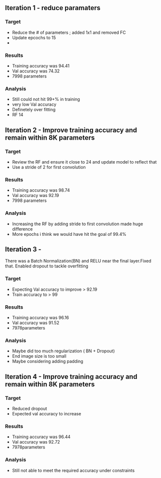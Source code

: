 ## Iteration 1 - reduce paramaters 


### Target

- Reduce the # of parameters ; added 1x1 and removed FC
- Update epcochs to 15
- 

### Results

- Training accuracy was 94.41
- Val accuracy was 74.32
- 7998 parameters

### Analysis

- Still could not hit 99+% in training
- very low Val accuracy
- Definetely over fitting
- RF 14

## Iteration 2 - Improve training accuracy and remain within 8K parameters


### Target
- Review the RF and ensure it close to 24 and update model to reflect that
- Use a stride of 2 for first convolution

### Results

- Training accuracy was 98.74
- Val accuracy was 92.19
- 7998 parameters

### Analysis
- Increasing the RF by adding stride to first convolution made huge difference
- More epochs i think we would have hit the goal of 99.4%


## Iteration 3 - 

There was a Batch Normalization(BN) and RELU near the final layer.Fixed that.
Enabled dropout to tackle overfitting

### Target
- Expecting Val accuracy to improve > 92.19
- Train accuracy to > 99

### Results

- Training accuracy was 96.16
- Val accuracy was 91.52
- 7978parameters

### Analysis

- Maybe did too much regularization ( BN + Dropout)
- End image size is too small 
- Maybe considering adding padding

## Iteration 4 - Improve training accuracy and remain within 8K parameters


### Target
- Reduced dropout
- Expected val accuracy to increase

### Results

- Training accuracy was 96.44
- Val accuracy was 92.72
- 7978parameters

### Analysis

- Still not able to meet the required accuracy under constraints
